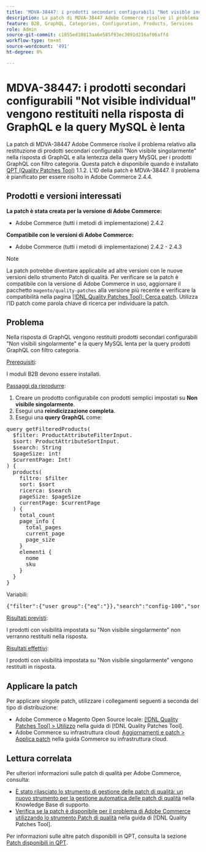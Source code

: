 ```yaml
---
title: 'MDVA-38447: i prodotti secondari configurabili "Not visible individual" vengono restituiti nella risposta di GraphQL e la query MySQL è lenta'
description: La patch di MDVA-38447 Adobe Commerce risolve il problema relativo alla restituzione di prodotti secondari configurabili "Non visibile singolarmente" nella risposta di GraphQL e alla lentezza della query MySQL per i prodotti GraphQL con filtro categoria. Questa patch è disponibile quando è installato [Quality Patches Tool (QPT)](https://experienceleague.adobe.com/en/docs/commerce-knowledge-base/kb/announcements/commerce-announcements/magento-quality-patches-released-new-tool-to-self-serve-quality-patches) 1.1.2. L'ID della patch è MDVA-38447. Il problema è pianificato per essere risolto in Adobe Commerce 2.4.4.
feature: B2B, GraphQL, Categories, Configuration, Products, Services
role: Admin
source-git-commit: c1055ed10813aa6e585f93ec3091d216af06affd
workflow-type: tm+mt
source-wordcount: '491'
ht-degree: 0%

---
```


# MDVA-38447: i prodotti secondari configurabili &quot;Not visible individual&quot; vengono restituiti nella risposta di GraphQL e la query MySQL è lenta

La patch di MDVA-38447 Adobe Commerce risolve il problema relativo alla restituzione di prodotti secondari configurabili &quot;Non visibile singolarmente&quot; nella risposta di GraphQL e alla lentezza della query MySQL per i prodotti GraphQL con filtro categoria. Questa patch è disponibile quando è installato [QPT (Quality Patches Tool)](https://experienceleague.adobe.com/en/docs/commerce-knowledge-base/kb/announcements/commerce-announcements/magento-quality-patches-released-new-tool-to-self-serve-quality-patches) 1.1.2. L&#39;ID della patch è MDVA-38447. Il problema è pianificato per essere risolto in Adobe Commerce 2.4.4.

## Prodotti e versioni interessati

**La patch è stata creata per la versione di Adobe Commerce:**

* Adobe Commerce (tutti i metodi di implementazione) 2.4.2

**Compatibile con le versioni di Adobe Commerce:**

* Adobe Commerce (tutti i metodi di implementazione) 2.4.2 - 2.4.3

>[!NOTE]
>
>La patch potrebbe diventare applicabile ad altre versioni con le nuove versioni dello strumento Patch di qualità. Per verificare se la patch è compatibile con la versione di Adobe Commerce in uso, aggiornare il pacchetto `magento/quality-patches` alla versione più recente e verificare la compatibilità nella pagina [[!DNL Quality Patches Tool]: Cerca patch](https://experienceleague.adobe.com/en/docs/commerce-knowledge-base/kb/announcements/commerce-announcements/magento-quality-patches-released-new-tool-to-self-serve-quality-patches). Utilizza l’ID patch come parola chiave di ricerca per individuare la patch.

## Problema

Nella risposta di GraphQL vengono restituiti prodotti secondari configurabili &quot;Non visibili singolarmente&quot; e la query MySQL lenta per la query prodotti GraphQL con filtro categoria.

<u>Prerequisiti</u>:

I moduli B2B devono essere installati.

<u>Passaggi da riprodurre</u>:

1. Creare un prodotto configurabile con prodotti semplici impostati su **Non visibile singolarmente**.
1. Esegui una **reindicizzazione completa**.
1. Esegui una **query GraphQL** come:

<pre>query getFilteredProducts(
  $filter: ProductAttributeFilterInput.
  $sort: ProductAttributeSortInput.
  $search: String
  $pageSize: int!
  $currentPage: Int!
) {
  products(
    filtro: $filter
    sort: $sort
    ricerca: $search
    pageSize: $pageSize
    currentPage: $currentPage
  ) {
    total_count
    page_info {
      total_pages
      current_page
      page_size
    }
    elementi {
      nome
      sku
    }
  }
}</pre>

Variabili:

<pre>{"filter":{"user_group":{"eq":"}},"search":"config-100","sort":{},"pageSize":200,"currentPage":1}
</pre>

<u>Risultati previsti</u>:

I prodotti con visibilità impostata su &quot;Non visibile singolarmente&quot; non verranno restituiti nella risposta.

<u>Risultati effettivi</u>:

I prodotti con visibilità impostata su &quot;Non visibile singolarmente&quot; vengono restituiti in risposta.

## Applicare la patch

Per applicare singole patch, utilizzare i collegamenti seguenti a seconda del tipo di distribuzione:

* Adobe Commerce o Magento Open Source locale: [[!DNL Quality Patches Tool] > Utilizzo](/help/tools/quality-patches-tool/usage.md) nella guida di [!DNL Quality Patches Tool].
* Adobe Commerce su infrastruttura cloud: [Aggiornamenti e patch > Applica patch](https://experienceleague.adobe.com/docs/commerce-cloud-service/user-guide/develop/upgrade/apply-patches.html) nella guida Commerce su infrastruttura cloud.

## Lettura correlata

Per ulteriori informazioni sulle patch di qualità per Adobe Commerce, consulta:

* [È stato rilasciato lo strumento di gestione delle patch di qualità: un nuovo strumento per la gestione automatica delle patch di qualità](https://experienceleague.adobe.com/en/docs/commerce-knowledge-base/kb/announcements/commerce-announcements/magento-quality-patches-released-new-tool-to-self-serve-quality-patches) nella Knowledge Base di supporto.
* [Verifica se la patch è disponibile per il problema di Adobe Commerce utilizzando lo strumento Patch di qualità](/help/tools/quality-patches-tool/patches-available-in-qpt/check-patch-for-magento-issue-with-magento-quality-patches.md) nella guida di [!DNL Quality Patches Tool].

Per informazioni sulle altre patch disponibili in QPT, consulta la sezione [Patch disponibili in QPT](https://experienceleague.adobe.com/tools/commerce-quality-patches/index.html).
